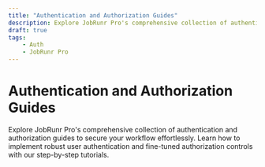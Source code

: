 ```yaml
---
title: "Authentication and Authorization Guides"
description: Explore JobRunr Pro's comprehensive collection of authentication and authorization guides to secure your workflow effortlessly. Learn how to implement robust user authentication and fine-tuned authorization controls with our step-by-step tutorials. 
draft: true
tags:
    - Auth
    - JobRunr Pro
---
```


# Authentication and Authorization Guides

<p class="guides-list-description">Explore JobRunr Pro's comprehensive collection of authentication and authorization guides to secure your workflow effortlessly. Learn how to implement robust user authentication and fine-tuned authorization controls with our step-by-step tutorials.</p>